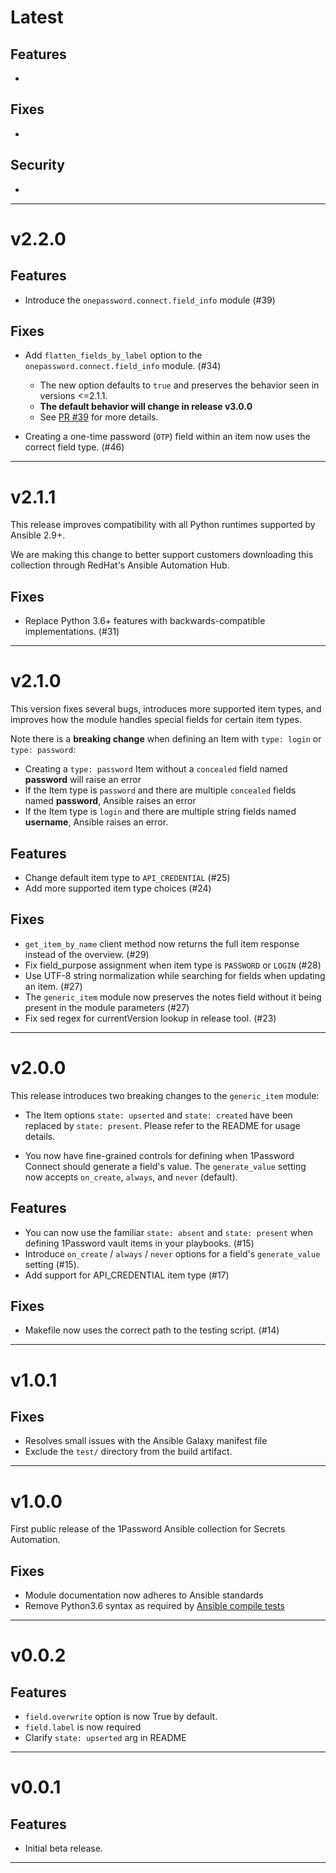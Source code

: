 [//]: # (START/LATEST)
# Latest

## Features
  * 

## Fixes
 * 

## Security
 * 

---

[//]: # (START/v2.2.0)
# v2.2.0

## Features
[//]: # (* A user-friendly description of a new feature. {issue-number})
* Introduce the `onepassword.connect.field_info` module (#39)

## Fixes
[//]: # (* A user-friendly description of a fix. {issue-number})
* Add `flatten_fields_by_label` option to the `onepassword.connect.field_info` module. (#34)
    * The new option defaults to `true` and preserves the behavior seen in versions <=2.1.1.
    * **The default behavior will change in release v3.0.0**
    * See [PR #39](https://github.com/1Password/ansible-onepasswordconnect-collection/pull/39) for more details.

* Creating a one-time password (`OTP`) field within an item now uses the correct field type. (#46)

---

[//]: # (START/v2.1.1)
# v2.1.1

This release improves compatibility with all Python runtimes supported by Ansible 2.9+. 

We are making this change to better support customers downloading this collection through RedHat's Ansible Automation Hub. 

## Fixes
[//]: # (* A user-friendly description of a fix. {issue-number})
* Replace Python 3.6+ features with backwards-compatible implementations. (#31)

---

[//]: # (START/v2.1.0)
# v2.1.0

This version fixes several bugs, introduces more supported item types, and improves how the module handles special fields for certain item types. 

Note there is a **breaking change** when defining an Item with `type: login` or `type: password`:

* Creating a `type: password` Item without a `concealed` field named **password** will raise an error
* If the Item type is `password` and there are multiple `concealed` fields named **password**, Ansible raises an error
* If the Item type is `login` and there are multiple string fields named **username**, Ansible raises an error.

## Features
 * Change default item type to `API_CREDENTIAL` (#25)
 * Add more supported item type choices (#24)

## Fixes
 * `get_item_by_name` client method now returns the full item response instead of the overview. (#29)
 * Fix field_purpose assignment when item type is `PASSWORD` or `LOGIN` (#28)  
 * Use UTF-8 string normalization while searching for fields when updating an item. (#27)  
 * The `generic_item` module now preserves the notes field without it being present in the module parameters (#27)  
 * Fix sed regex for currentVersion lookup in release tool. (#23)

---

[//]: # (START/v2.0.0)
# v2.0.0

This release introduces two breaking changes to the `generic_item` module:

- The Item options `state: upserted` and `state: created` have been replaced by `state: present`. Please refer to the README for usage details.

- You now have fine-grained controls for defining when 1Password Connect should generate a field's value. The `generate_value` setting now accepts `on_create`, `always`, and `never` (default).

## Features
[//]: # (* A user-friendly description of a new feature. {issue-number})
  * You can now use the familiar `state: absent` and `state: present` when defining 1Password vault items in your playbooks. (#15)
  * Introduce `on_create` / `always` / `never` options for a field's `generate_value` setting (#15).
  * Add support for API_CREDENTIAL item type (#17)


## Fixes
[//]: # (* A user-friendly description of a fix. {issue-number})

 * Makefile now uses the correct path to the testing script. (#14)

---

[//]: # (START/v1.0.1)
# v1.0.1

## Fixes
[//]: # (* A user-friendly description of a fix. {issue-number})
* Resolves small issues with the Ansible Galaxy manifest file
* Exclude the `test/` directory from the build artifact.

---

[//]: # (START/v1.0.0)
# v1.0.0

First public release of the 1Password Ansible collection for Secrets Automation.

## Fixes
* Module documentation now adheres to Ansible standards
* Remove Python3.6 syntax as required by [Ansible compile tests](https://docs.ansible.com/ansible/latest/dev_guide/testing_compile.html#testing-compile)

---

[//]: # (START/v0.0.2)
# v0.0.2

## Features
* `field.overwrite` option is now True by default.
* `field.label` is now required
* Clarify `state: upserted` arg in README

---

[//]: # (START/v0.0.1)
# v0.0.1

## Features
* Initial beta release.

---
